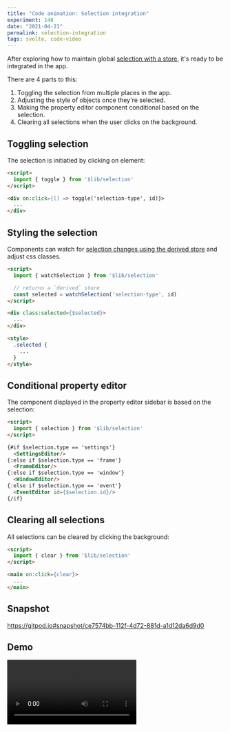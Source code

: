 ```yaml
---
title: "Code animation: Selection integration"
experiment: 148
date: "2021-04-21"
permalink: selection-integration
tags: svelte, code-video
---
```


After exploring how to maintain global [selection with a store](/posts/selection-store), it's ready to be integrated in the app.

There are 4 parts to this:

1. Toggling the selection from multiple places in the app.
2. Adjusting the style of objects once they're selected.
3. Making the property editor component conditional based on the selection.
4. Clearing all selections when the user clicks on the background.

## Toggling selection

The selection is initiatied by clicking on element:

```html
<script>
  import { toggle } from '$lib/selection'
</script>

<div on:click={() => toggle('selection-type', id)}>
  ...
</div>
```

## Styling the selection

Components can watch for [selection changes using the derived store](/posts/selection-store-derived) and adjust css classes.

```html
<script>
  import { watchSelection } from '$lib/selection'

  // returns a `derived` store
  const selected = watchSelection('selection-type', id)
</script>

<div class:selected={$selected}>
  ...
</div>

<style>
  .selected {
    ...
  }
</style>
```

## Conditional property editor

The component displayed in the property editor sidebar is based on the selection:

```html
<script>
  import { selection } from '$lib/selection'
</script>

{#if $selection.type == 'settings'}
  <SettingsEditor/>
{:else if $selection.type == 'frame'}
  <FrameEditor/>
{:else if $selection.type == 'window'}
  <WindowEditor/>
{:else if $selection.type == 'event'}
  <EventEditor id={$selection.id}/>
{/if}
```

## Clearing all selections

All selections can be cleared by clicking the background:

```html
<script>
  import { clear } from '$lib/selection'
</script>

<main on:click={clear}>
  ...
</main>
```

## Snapshot

https://gitpod.io#snapshot/ce7574bb-112f-4d72-881d-a1d12da6d9d0

## Demo

<video src="https://res.cloudinary.com/dzwnkx0mk/video/upload/v1619068908/1000experiments.dev/selection-integration_h0rla6.mp4" controls/>

## Notes

- Should selection support `on:focus` events? That would allow focusing with just keyboard tab key. Probably overkill though.
- Instead of using `{#if $selection.type}` to display components conditionally, an alternative is to use a dictionary, ie `<svelte:component this={dictionary[type]}/>`
